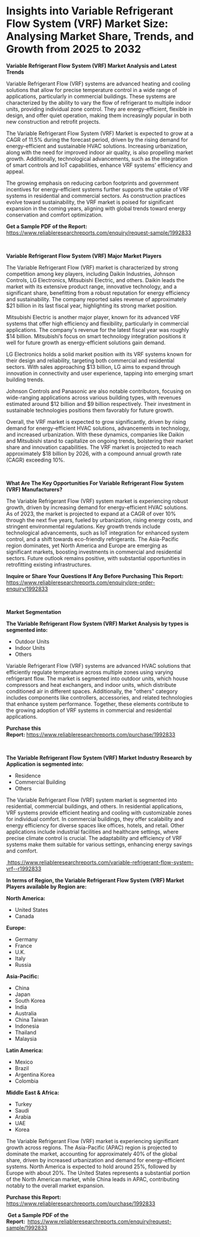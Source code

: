 <p><h1>Insights into Variable Refrigerant Flow System (VRF) Market Size: Analysing Market Share, Trends, and Growth from 2025 to 2032</h1></p><p><strong>Variable Refrigerant Flow System (VRF) Market Analysis and Latest Trends</strong></p>
<p><p>Variable Refrigerant Flow (VRF) systems are advanced heating and cooling solutions that allow for precise temperature control in a wide range of applications, particularly in commercial buildings. These systems are characterized by the ability to vary the flow of refrigerant to multiple indoor units, providing individual zone control. They are energy-efficient, flexible in design, and offer quiet operation, making them increasingly popular in both new construction and retrofit projects.</p><p>The Variable Refrigerant Flow System (VRF) Market is expected to grow at a CAGR of 11.5% during the forecast period, driven by the rising demand for energy-efficient and sustainable HVAC solutions. Increasing urbanization, along with the need for improved indoor air quality, is also propelling market growth. Additionally, technological advancements, such as the integration of smart controls and IoT capabilities, enhance VRF systems' efficiency and appeal. </p><p>The growing emphasis on reducing carbon footprints and government incentives for energy-efficient systems further supports the uptake of VRF systems in residential and commercial sectors. As construction practices evolve toward sustainability, the VRF market is poised for significant expansion in the coming years, aligning with global trends toward energy conservation and comfort optimization.</p></p>
<p><strong>Get a Sample PDF of the Report:&nbsp;</strong> <a href="https://www.reliableresearchreports.com/enquiry/request-sample/1992833?utm_campaign=3262&utm_medium=2&utm_source=Github&utm_content=ia&utm_term=12042025&utm_id=variable-refrigerant-flow-system-vrf">https://www.reliableresearchreports.com/enquiry/request-sample/1992833</a></p>
<p>&nbsp;</p>
<p><strong>Variable Refrigerant Flow System (VRF) Major Market Players</strong></p>
<p><p>The Variable Refrigerant Flow (VRF) market is characterized by strong competition among key players, including Daikin Industries, Johnson Controls, LG Electronics, Mitsubishi Electric, and others. Daikin leads the market with its extensive product range, innovative technology, and a significant share, benefitting from a robust reputation for energy efficiency and sustainability. The company reported sales revenue of approximately $21 billion in its last fiscal year, highlighting its strong market position.</p><p>Mitsubishi Electric is another major player, known for its advanced VRF systems that offer high efficiency and flexibility, particularly in commercial applications. The company's revenue for the latest fiscal year was roughly $14 billion. Mitsubishi’s focus on smart technology integration positions it well for future growth as energy-efficient solutions gain demand.</p><p>LG Electronics holds a solid market position with its VRF systems known for their design and reliability, targeting both commercial and residential sectors. With sales approaching $13 billion, LG aims to expand through innovation in connectivity and user experience, tapping into emerging smart building trends.</p><p>Johnson Controls and Panasonic are also notable contributors, focusing on wide-ranging applications across various building types, with revenues estimated around $12 billion and $9 billion respectively. Their investment in sustainable technologies positions them favorably for future growth.</p><p>Overall, the VRF market is expected to grow significantly, driven by rising demand for energy-efficient HVAC solutions, advancements in technology, and increased urbanization. With these dynamics, companies like Daikin and Mitsubishi stand to capitalize on ongoing trends, bolstering their market share and innovation capabilities. The VRF market is projected to reach approximately $18 billion by 2026, with a compound annual growth rate (CAGR) exceeding 10%.</p></p>
<p>&nbsp;</p>
<p><strong>What Are The Key Opportunities For Variable Refrigerant Flow System (VRF) Manufacturers?</strong></p>
<p><p>The Variable Refrigerant Flow (VRF) system market is experiencing robust growth, driven by increasing demand for energy-efficient HVAC solutions. As of 2023, the market is projected to expand at a CAGR of over 10% through the next five years, fueled by urbanization, rising energy costs, and stringent environmental regulations. Key growth trends include technological advancements, such as IoT integration for enhanced system control, and a shift towards eco-friendly refrigerants. The Asia-Pacific region dominates, yet North America and Europe are emerging as significant markets, boosting investments in commercial and residential sectors. Future outlook remains positive, with substantial opportunities in retrofitting existing infrastructures.</p></p>
<p><strong>Inquire or Share Your Questions If Any Before Purchasing This Report:</strong> <a href="https://www.reliableresearchreports.com/enquiry/pre-order-enquiry/1992833?utm_campaign=3262&utm_medium=2&utm_source=Github&utm_content=ia&utm_term=12042025&utm_id=variable-refrigerant-flow-system-vrf">https://www.reliableresearchreports.com/enquiry/pre-order-enquiry/1992833</a></p>
<p>&nbsp;</p>
<p><strong>Market Segmentation</strong></p>
<p><strong>The Variable Refrigerant Flow System (VRF) Market Analysis by types is segmented into:</strong></p>
<p><ul><li>Outdoor Units</li><li>Indoor Units</li><li>Others</li></ul></p>
<p><p>Variable Refrigerant Flow (VRF) systems are advanced HVAC solutions that efficiently regulate temperature across multiple zones using varying refrigerant flow. The market is segmented into outdoor units, which house compressors and heat exchangers, and indoor units, which distribute conditioned air in different spaces. Additionally, the "others" category includes components like controllers, accessories, and related technologies that enhance system performance. Together, these elements contribute to the growing adoption of VRF systems in commercial and residential applications.</p></p>
<p><strong>Purchase this Report:&nbsp;</strong><a href="https://www.reliableresearchreports.com/purchase/1992833?utm_campaign=3262&utm_medium=2&utm_source=Github&utm_content=ia&utm_term=12042025&utm_id=variable-refrigerant-flow-system-vrf">https://www.reliableresearchreports.com/purchase/1992833</a></p>
<p>&nbsp;</p>
<p><strong>The Variable Refrigerant Flow System (VRF) Market Industry Research by Application is segmented into:</strong></p>
<p><ul><li>Residence</li><li>Commercial Building</li><li>Others</li></ul></p>
<p><p>The Variable Refrigerant Flow (VRF) system market is segmented into residential, commercial buildings, and others. In residential applications, VRF systems provide efficient heating and cooling with customizable zones for individual comfort. In commercial buildings, they offer scalability and energy efficiency for diverse spaces like offices, hotels, and retail. Other applications include industrial facilities and healthcare settings, where precise climate control is crucial. The adaptability and efficiency of VRF systems make them suitable for various settings, enhancing energy savings and comfort.</p></p>
<p><a href="https://www.reliableresearchreports.com/variable-refrigerant-flow-system-vrf--r1992833?utm_campaign=3262&utm_medium=2&utm_source=Github&utm_content=ia&utm_term=12042025&utm_id=variable-refrigerant-flow-system-vrf">&nbsp;https://www.reliableresearchreports.com/variable-refrigerant-flow-system-vrf--r1992833</a></p>
<p><strong>In terms of Region, the Variable Refrigerant Flow System (VRF) Market Players available by Region are:</strong></p>
<p>
    <p> <strong> North America: </strong>
        <ul>
            <li>United States</li>
            <li>Canada</li>
        </ul>
        </p> 
    <p> <strong> Europe: </strong>
        <ul>
            <li>Germany</li>
            <li>France</li>
            <li>U.K.</li>
            <li>Italy</li>
            <li>Russia</li>
        </ul>
        </p> 
    <p> <strong> Asia-Pacific: </strong>
        <ul>
            <li>China</li>
            <li>Japan</li>
            <li>South Korea</li>
            <li>India</li>
            <li>Australia</li>
            <li>China Taiwan</li>
            <li>Indonesia</li>
            <li>Thailand</li>
            <li>Malaysia</li>
        </ul>
        </p> 
    <p> <strong> Latin America: </strong>
        <ul>
            <li>Mexico</li>
            <li>Brazil</li>
            <li>Argentina Korea</li>
            <li>Colombia</li>
        </ul>
        </p> 
    <p> <strong> Middle East & Africa: </strong>
        <ul>
            <li>Turkey</li>
            <li>Saudi</li>
            <li>Arabia</li>
            <li>UAE</li>
            <li>Korea</li>
        </ul>
    </p>
    </p>
<p><p>The Variable Refrigerant Flow (VRF) market is experiencing significant growth across regions. The Asia-Pacific (APAC) region is projected to dominate the market, accounting for approximately 40% of the global share, driven by increased urbanization and demand for energy-efficient systems. North America is expected to hold around 25%, followed by Europe with about 20%. The United States represents a substantial portion of the North American market, while China leads in APAC, contributing notably to the overall market expansion.</p></p>
<p><strong>Purchase this Report: </strong><a href="https://www.reliableresearchreports.com/purchase/1992833?utm_campaign=3262&utm_medium=2&utm_source=Github&utm_content=ia&utm_term=12042025&utm_id=variable-refrigerant-flow-system-vrf">https://www.reliableresearchreports.com/purchase/1992833</a></p>
<p>&nbsp;<strong>Get a Sample PDF of the Report:&nbsp;&nbsp;</strong><a href="https://www.reliableresearchreports.com/enquiry/request-sample/1992833?utm_campaign=3262&utm_medium=2&utm_source=Github&utm_content=ia&utm_term=12042025&utm_id=variable-refrigerant-flow-system-vrf">https://www.reliableresearchreports.com/enquiry/request-sample/1992833</a></p>
<p><strong></strong></p>
<p><p></p><p></p><p></p></p>
